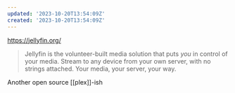 ```yaml
---
updated: '2023-10-20T13:54:09Z'
created: '2023-10-20T13:54:09Z'
---
```

https://jellyfin.org/

> Jellyfin is the volunteer-built media solution that puts _you_ in control of your media. Stream to any device from your own server, with no strings attached. Your media, your server, your way.

Another open source [[plex]]-ish